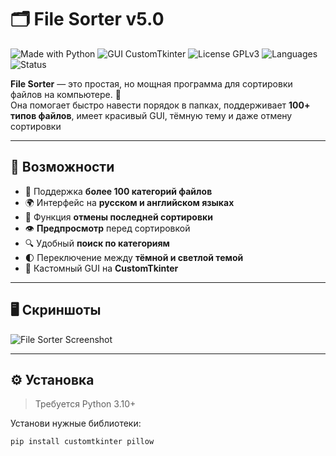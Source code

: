 # 🗂️ File Sorter v5.0

![Made with Python](https://img.shields.io/badge/Made%20with-Python-blue?logo=python)
![GUI CustomTkinter](https://img.shields.io/badge/GUI-CustomTkinter-007ACC)
![License GPLv3](https://img.shields.io/badge/License-GPLv3-blue.svg)
![Languages](https://img.shields.io/badge/Languages-RU%20%7C%20EN-orange)
![Status](https://img.shields.io/badge/Project-Active-brightgreen)

**File Sorter** — это простая, но мощная программа для сортировки файлов на компьютере. 📂  
Она помогает быстро навести порядок в папках, поддерживает **100+ типов файлов**, имеет красивый GUI, тёмную тему и даже отмену сортировки 

---

## 🚀 Возможности

- 📁 Поддержка **более 100 категорий файлов**
- 🌍 Интерфейс на **русском и английском языках**
- 🔄 Функция **отмены последней сортировки**
- 👁 **Предпросмотр** перед сортировкой
- 🔍 Удобный **поиск по категориям**
- 🌓 Переключение между **тёмной и светлой темой**
- 💎 Кастомный GUI на **CustomTkinter**

---

## 🖥️ Скриншоты  
 
![File Sorter Screenshot](https://github.com/user-attachments/assets/daa02f85-0088-4f68-b9ae-d48b57ab3d06)


---

## ⚙️ Установка

> Требуется Python 3.10+

Установи нужные библиотеки:

```bash
pip install customtkinter pillow
